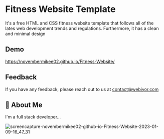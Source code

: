 
# Fitness Website Template

It's a free HTML and CSS fitness website template that follows all of the lates web development trends and regulations. Furthermore, it has a clean and minimal design


## Demo

https://novembermikee02.github.io/Fitness-Website/


## Feedback

If you have any feedback, please reach out to us at contact@webiyor.com


## 🚀 About Me
I'm a full stack developer...

![screencapture-novembermikee02-github-io-Fitness-Website-2023-01-09-16_47_31](https://user-images.githubusercontent.com/61339435/211296498-7ef47d0e-f08f-4e22-8d2e-fe7f78228888.png)
